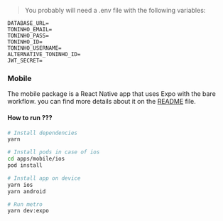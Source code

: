 > You probably will need a .env file with the following variables:

```.env
DATABASE_URL=
TONINHO_EMAIL=
TONINHO_PASS=
TONINHO_ID=
TONINHO_USERNAME=
ALTERNATIVE_TONINHO_ID=
JWT_SECRET=
```

### Mobile

The mobile package is a React Native app that uses Expo with the bare workflow. you can find more details about it on the [README](apps/mobile/README.md) file.

#### How to run ???

```bash
# Install dependencies
yarn

# Install pods in case of ios
cd apps/mobile/ios
pod install

# Install app on device
yarn ios
yarn android

# Run metro
yarn dev:expo
```
